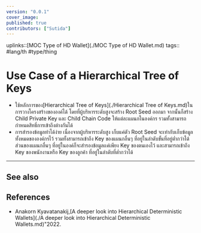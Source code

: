 ```yaml
---
version: "0.0.1"
cover_image:
published: true
contributors: ["Sutida"]
---
```

uplinks::[MOC Type of HD Wallet](./MOC Type of HD Wallet.md)
tags:: #lang/th #type/thing

# Use Case of a Hierarchical Tree of Keys
- ใช้หลักการของ[Hierarchical Tree of Keys](./Hierarchical Tree of Keys.md)ในการวางโครงสร้างขององค์ได้ โดยที่ผู้บริหารระดับสูงจะสร้าง Root Seed ออกมา จากนั้นก็สร้าง Child Private Key และ Child Chain Code ให้แต่ละแผนกในองค์กร รวมทั้งสามารถกำหนดสิทธิ์การเข้าถึงต่างกันได้
- การสำรองข้อมูลทำได้ง่าย เนื่องจากผู้บริหารระดับสูง เก็บแค่ตัว Root Seed จะเท่ากับเก็บข้อมูลทั้งหมดขององค์กรไว้ รวมทั้งสามารถเข้าถึง Key ของแผนกอื่นๆ ที่อยู่ในลำดับขั้นที่อยู่ต่ำกว่าได้  ส่วนของแผนกอื่นๆ ที่อยู่ในองค์ก็จะสำรองข้อมูลเเค่เพียง Key ของตนเองไว้ และสามารถเข้าถึง Key ของพนักงานหรือ Key ของลูกค้า ที่อยู่ในลำดับที่ต่ำกว่าได้ 

---
## See also

## References
- Anakorn Kyavatanakij,[A deeper look into Hierarchical Deterministic Wallets](./A deeper look into Hierarchical Deterministic Wallets.md)"2022.